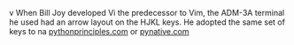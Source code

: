 v When Bill Joy developed Vi the predecessor to Vim, the ADM-3A terminal he used had an arrow layout on the HJKL keys. He adopted the same set of keys to na
[pythonprinciples.com](https://pythonprinciples.com/challenges/) or [pynative.com](https://pynative.com)
